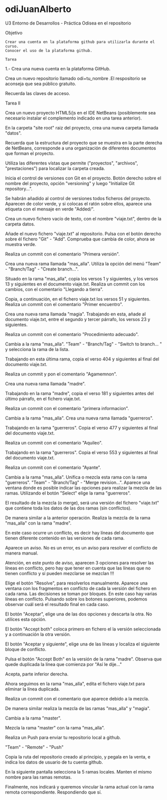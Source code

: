 # odiJuanAlberto
U3 Entorno de Desarrollos - Práctica Odisea en el repositorio

Objetivo

    Crear una cuenta en la plataforma github para utilizarla durante el curso.
    Conocer el uso de la plataforma github.
    
    Tarea

1.- Crea una nueva cuenta en la plataforma GitHub.

Crea un nuevo repositorio llamado odi+tu_nombre .El respositorio se aconseja que sea público gratuito.

Recuerda las claves de acceso.

Tarea II

Crea un nuevo proyecto HTML5/js en el IDE NetBeans (posiblemente sea necesario instalar el complemento indicado en una tarea anterior).

En la carpeta "site root" raiz del proyecto, crea una nueva carpeta llamada "datos".

Recuerda que la estructura del proyecto que se muestra en la parte derecha de NetBeans, corresponde a una organización de diferentes documentos que forman el proyecto.

Utiliza las diferentes vístas que permite ("proyectos", "archivos", "prestaciones") para localizar la carpeta creada.

Inicia el control de versiones con Git en el proyecto. Botón derecho sobre el nombre del proyecto, opción "versioning" y luego "Initialize Git repository...".

Se habrán añadido al control de versiones todos ficheros del proyecto. Aparecen de color verde, y si colocas el ratón sobre ellos, aparece una etiqueta con el mensaje en verde "Added/".

Crea un nuevo fichero vacío de texto, con el nombre "viaje.txt", dentro de la carpeta datos.

Añade el nuevo fichero "viaje.txt" al repositorio. Pulsa con el botón derecho sobre él fichero "Git" - "Add". Comprueba que cambia de color, ahora se muestra verde.

Realiza un commit con el comentario "Primera versión".

Crea una nueva rama llamada "mas_alla". Utiliza la opción del menú "Team" - "Branch/Tag" - "Create branch...".

Situado en la rama "mas_alla", copia los versos 1 y siguientes, y los versos 13 y siguientes en el documento viaje.txt. Realiza un commit con los cambios, con el comentario "Llegando a tierra".

Copia, a continuación, en el fichero viaje.txt los versos 51 y siguientes. Realiza un commit con el comentario "Primer encuentro".

Crea una nueva rama llamada "magia". Trabajando en esta, añade al documento viaje.txt, entre el segundo y tercer párrafo, los versos 23 y siguientes.

Realiza un commit con el comentario "Procedimiento adecuado".

Cambia a la rama "mas_alla". "Team" - "Branch/Tag" - "Switch to branch... " y selecciona la rama de la lista.

Trabajando en esta última rama, copia el verso 404 y siguientes al final del documento viaje.txt.

Realiza un commit y pon el comentario "Agamemnon".

Crea una nueva rama llamada "madre".

Trabajando en la rama "madre", copia el verso 181 y siguientes antes del último párrafo, en el fichero viaje.txt.

Realiza un commit con el comentario "primera informacion".

Cambia a la rama "mas_alla". Crea una nueva rama llamada "guerreros".

Trabajando en la rama "guerreros".  Copia el verso 477 y siguientes al final del documento viaje.txt.

Realiza un commit con el comentario "Aquileo".

Trabajando en la rama "guerreros".  Copia el verso 553 y siguientes al final del documento viaje.txt.

Realiza un commit con el comentario "Ayante".

Cambia a la rama "mas_alla". Unifica o mezcla esta rama con la rama "guerreros". "Team" - "Branch/Tag" - "Merge revision...". Aparece una ventana donde es posible indicar las opciones para realizar la mezcla de las ramas. Utilizando el botón "Select" elige la rama "guerreros".

El resultado de la mezcla (o merge), será una versión del fichero "viaje.txt" que contiene toda los datos de las dos ramas (sin conflictos).

De manera similar a la anterior operación. Realiza la mezcla de la rama "mas_alla" con la rama "madre".

En este caso ocurre un conflicto, es decir hay líneas del documento que tienen diferente contenido en las versiones de cada rama.

Aparece un aviso. No es un error, es un aviso para resolver el conflicto de manera manual.

Atención, en este punto de aviso, aparecen 3 opciones para resolver las líneas en conflicto, pero hay que tener en cuenta que las líneas que no tienen conflicto y sí pueden mezclarse se mezclan !!!

Elige el botón "Resolve", para resolverlos manualmente. Aparece una ventana con los fragmentos en conflicto de cada la versión del fichero en cada rama. Las decisiones se toman por bloques. En este caso hay varias líneas en conflicto. Pulsando sobre los botones superiores, podemos observar cuál será el resultado final en cada caso.

El botón "Aceptar", elige una de las dos opciones y descarta la otra. No utilices esta opción.

El botón "Accept both" coloca primero en fichero el la versión seleccionada y a continuación la otra versión.

El botón "Aceptar y siguiente", elige una de las líneas y localiza el siguiente bloque de conflicto.

Pulsa el botón "Accept Both" en la versión de la rama "madre". Observa que quede duplicada la línea que comienza por "Así le dije..."

Acepta, parte inferior derecha.

Ahora seguimos en la rama "mas_alla", edita el fichero viaje.txt para eliminar la línea duplicada.

Realiza un commit con el comentario que aparece debido a la mezcla.

De manera similar realiza la mezcla de las ramas "mas_alla" y "magia".

Cambia a la rama "master".

Mezcla la rama "master" con la rama "mas_alla".

Realiza un Push para enviar tu repositorio local a github.

"Team" - "Remote" - "Push"

Copia la ruta del repositorio creado al principio, y pegala en la venta, e indica los datos de usuario de tu cuenta github.

En la siguiente pantalla selecciona la 5 ramas locales. Manten el mismo nombre para las ramas remotas.

Finalmente, nos indicará y queremos vincular la rama actual con la rama remota correspondiente. Respondiendo que sí.

